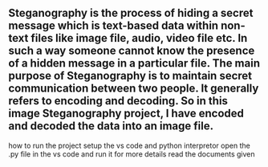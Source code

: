 Steganography is the process of hiding a secret message which is text-based data within non-text files like image file, audio, video file etc. In such a way someone cannot know the presence of a hidden message in a particular file. The main purpose of Steganography is to maintain secret communication between two people. It generally refers to encoding and decoding. So in this image Steganography project, I have encoded and decoded the data into an image file.
------------------
how to run the project
setup the vs code and python interpretor
open the .py file in the vs code and run it
for more details read the documents given
